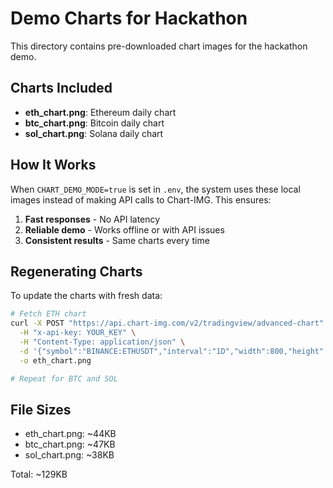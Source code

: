 # Demo Charts for Hackathon

This directory contains pre-downloaded chart images for the hackathon demo.

## Charts Included

- **eth_chart.png**: Ethereum daily chart
- **btc_chart.png**: Bitcoin daily chart  
- **sol_chart.png**: Solana daily chart

## How It Works

When `CHART_DEMO_MODE=true` is set in `.env`, the system uses these local images instead of making API calls to Chart-IMG. This ensures:

1. **Fast responses** - No API latency
2. **Reliable demo** - Works offline or with API issues
3. **Consistent results** - Same charts every time

## Regenerating Charts

To update the charts with fresh data:

```bash
# Fetch ETH chart
curl -X POST "https://api.chart-img.com/v2/tradingview/advanced-chart" \
  -H "x-api-key: YOUR_KEY" \
  -H "Content-Type: application/json" \
  -d '{"symbol":"BINANCE:ETHUSDT","interval":"1D","width":800,"height":600}' \
  -o eth_chart.png

# Repeat for BTC and SOL
```

## File Sizes

- eth_chart.png: ~44KB
- btc_chart.png: ~47KB
- sol_chart.png: ~38KB

Total: ~129KB
